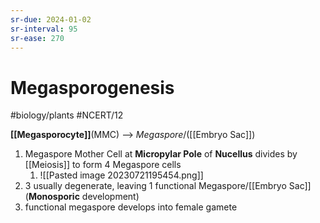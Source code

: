 ```yaml
---
sr-due: 2024-01-02
sr-interval: 95
sr-ease: 270
---
```

# Megasporogenesis
#biology/plants #NCERT/12 

**[[Megasporocyte]]**(MMC) --> *Megaspore*/([[Embryo Sac]])

1. Megaspore Mother Cell at **Micropylar Pole** of **Nucellus** divides by [[Meiosis]] to form 4 Megaspore cells
	1. ![[Pasted image 20230721195454.png]]
2. 3 usually degenerate, leaving 1 functional Megaspore/[[Embryo Sac]] (**Monosporic** development) 
3. functional megaspore develops into female gamete